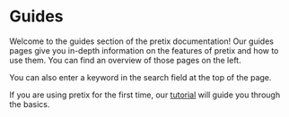 # Guides

Welcome to the guides section of the pretix documentation! 
Our guides pages give you in-depth information on the features of pretix and how to use them. 
You can find an overview of those pages on the left. 

You can also enter a keyword in the search field at the top of the page. 

If you are using pretix for the first time, our [tutorial](../tutorial/getting-started.md) will guide you through the basics. 